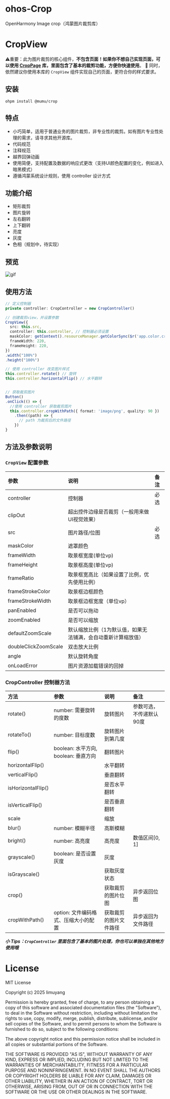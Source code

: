 # ohos-Crop
OpenHarmony Image crop（鸿蒙图片裁剪库）

# CropView
⚠️重要：此为图片裁剪的核心组件，**不包含页面！如果你不想自己实现页面，可以使用 [CropPage](https://ohpm.openharmony.cn/#/cn/detail/@mumu%2Fcrop_page) 库，里面包含了基本的裁剪功能，方便你快速使用**。
🔔 同时，依然建议你使用本库的 `CropView` 组件实现自己的页面，更符合你的样式要求。

## 安装
```
ohpm install @mumu/crop
```

## 特点
- 小巧简单，适用于普通业务的图片裁剪，非专业性的裁剪。如有图片专业性处理的需求，请寻求其他开源库。
- 代码规范
- 注释规范
- 越界回弹动画
- 使用简便，支持配置及数据的响应式更改（支持UI颜色配置的变化，例如进入暗黑模式）
- 遵循鸿蒙系统设计规则，使用 controller 设计方式

## 功能介绍
- 矩形裁剪
- 图片旋转
- 左右翻转
- 上下翻转
- 亮度
- 灰度
- 色相（规划中，待实现）

## 预览
![gif](https://gitee.com/limuyang2/ohos-crop/raw/master/preview.gif)

## 使用方法
```ts
// 定义控制器
private controller: CropController = new CropController()

// 创建裁剪view，并设置参数
CropView({
  src: this.src,
  controller: this.controller, // 控制器必须设置
  maskColor: getContext().resourceManager.getColorSync($r('app.color.crop_page_mask_dark')),
  frameWidth: 220,
  frameHeight: 220,
})
.width("100%")
.height("100%")

// 使用 controller 改变图片样式
this.controller.rotate() // 旋转
this.controller.horizontalFlip() // 水平翻转


// 获取裁剪图片
Button()
.onClick(() => {
  //使用 controller 获取裁剪图片
  this.controller.cropWithPath({ format: 'image/png', quality: 90 })
    .then((path) => {
      // path 为裁剪后的文件路径
    })
}
```
## 方法及参数说明
### `CropView` 配置参数
| 参数 | 说明 | 备注 |
|:----|:----| :----|
| controller | 控制器 | 必选 |
| clipOut | 超出控件边缘是否裁剪（一般用来做UI视觉效果） |  |
| src | 图片路径/位图 | 必选 |
| maskColor | 遮罩颜色 |  |
| frameWidth | 取景框宽度(单位vp) |  |
| frameHeight | 取景框高度(单位vp) |  |
| frameRatio | 取景框宽高比（如果设置了比例，优先使用比例） |  |
| frameStrokeColor | 取景框边框颜色 |  |
| frameStrokeWidth | 取景框边框宽度（单位vp） |  |
| panEnabled | 是否可以拖动 |  |
| zoomEnabled | 是否可以缩放 |  |
| defaultZoomScale | 默认缩放比例（1为默认值，如果无法铺满，会自动重新计算缩放值） |  |
| doubleClickZoomScale | 双击放大比例 |  |
| angle | 默认旋转角度 |  |
| onLoadError | 图片资源加载错误的回掉 |  |

### CropController 控制器方法
| 方法 | 参数 | 说明 | 备注 |
|:----|:----|:----|:----|
| rotate() | number: 需要旋转的度数 | 旋转图片 | 参数可选，不传递默认90度 |
| rotateTo() | number: 目标度数 | 旋转图片到第几度 | |
| flip() | boolean: 水平方向,  boolean: 垂直方向 | 翻转图片 | |
| horizontalFlip() | | 水平翻转 | |
| verticalFlip() | | 垂直翻转 | |
| isHorizontalFlip() | | 是否水平翻转 | |
| isVerticalFlip() | | 是否垂直翻转 | |
| scale | | 缩放 | |
| blur() | number: 模糊半径 | 高斯模糊 | |
| bright() | number: 高亮度 | 高亮度 | 数值区间[0, 1] |
| grayscale() | boolean: 是否设置灰度 | 灰度 | |
| isGrayscale() |  | 获取灰度状态 | |
| crop() |  | 获取裁剪的图片位图 | 异步返回位图 |
| cropWithPath() | option: 文件编码格式、压缩大小的配置 | 获取裁剪的图片文件路径 | 异步返回为文件路径 |

_**小 Tips：`CropController` 里面包含了基本的图片处理，你也可以单独在其他地方使用哦**_


# License
MIT License

Copyright (c) 2025 limuyang

Permission is hereby granted, free of charge, to any person obtaining a copy
of this software and associated documentation files (the "Software"), to deal
in the Software without restriction, including without limitation the rights
to use, copy, modify, merge, publish, distribute, sublicense, and/or sell
copies of the Software, and to permit persons to whom the Software is
furnished to do so, subject to the following conditions:

The above copyright notice and this permission notice shall be included in all
copies or substantial portions of the Software.

THE SOFTWARE IS PROVIDED "AS IS", WITHOUT WARRANTY OF ANY KIND, EXPRESS OR
IMPLIED, INCLUDING BUT NOT LIMITED TO THE WARRANTIES OF MERCHANTABILITY,
FITNESS FOR A PARTICULAR PURPOSE AND NONINFRINGEMENT. IN NO EVENT SHALL THE
AUTHORS OR COPYRIGHT HOLDERS BE LIABLE FOR ANY CLAIM, DAMAGES OR OTHER
LIABILITY, WHETHER IN AN ACTION OF CONTRACT, TORT OR OTHERWISE, ARISING FROM,
OUT OF OR IN CONNECTION WITH THE SOFTWARE OR THE USE OR OTHER DEALINGS IN THE
SOFTWARE.
